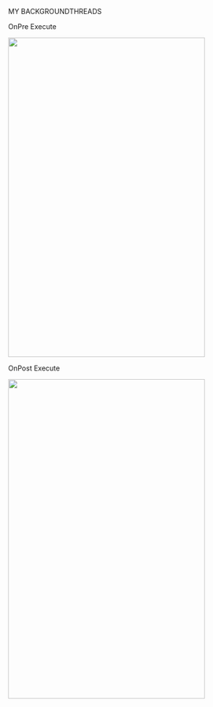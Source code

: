 MY BACKGROUNDTHREADS

OnPre Execute

<img src ="https://user-images.githubusercontent.com/54837910/71698972-1838d480-2df0-11ea-9273-4eba0ffc630e.jpeg" width=400px height=650px>

OnPost Execute

<img src ="https://user-images.githubusercontent.com/54837910/71698971-1838d480-2df0-11ea-9438-7ad9c419cda7.jpeg" width=400px height=650px>
